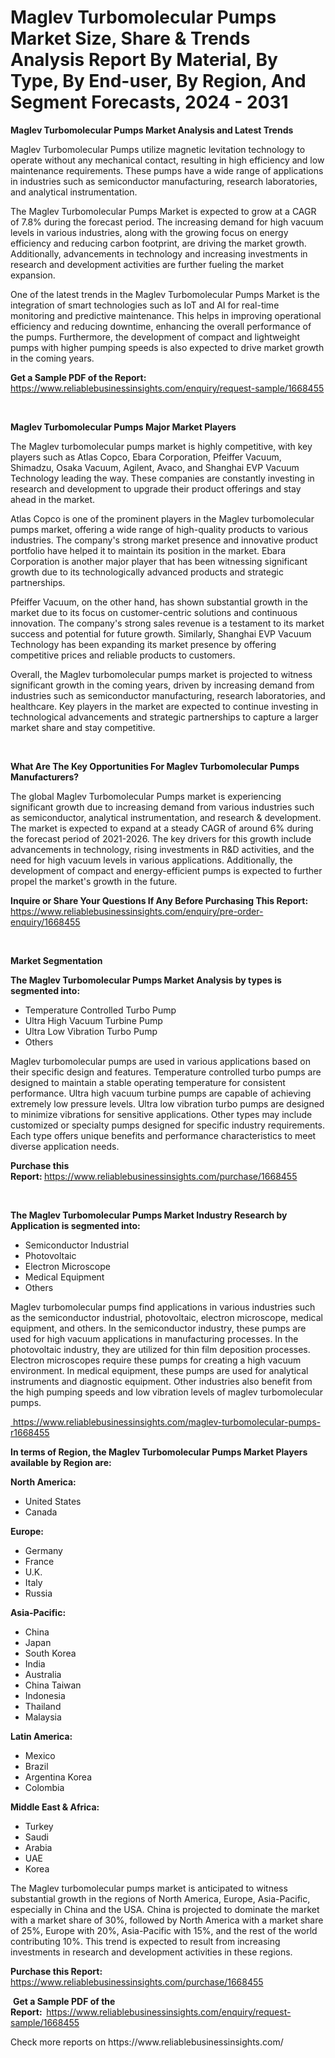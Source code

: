 <p><h1>Maglev Turbomolecular Pumps Market Size, Share & Trends Analysis Report By Material, By Type, By End-user, By Region, And Segment Forecasts, 2024 - 2031</h1></p><p><strong>Maglev Turbomolecular Pumps Market Analysis and Latest Trends</strong></p>
<p><p>Maglev Turbomolecular Pumps utilize magnetic levitation technology to operate without any mechanical contact, resulting in high efficiency and low maintenance requirements. These pumps have a wide range of applications in industries such as semiconductor manufacturing, research laboratories, and analytical instrumentation.</p><p>The Maglev Turbomolecular Pumps Market is expected to grow at a CAGR of 7.8% during the forecast period. The increasing demand for high vacuum levels in various industries, along with the growing focus on energy efficiency and reducing carbon footprint, are driving the market growth. Additionally, advancements in technology and increasing investments in research and development activities are further fueling the market expansion.</p><p>One of the latest trends in the Maglev Turbomolecular Pumps Market is the integration of smart technologies such as IoT and AI for real-time monitoring and predictive maintenance. This helps in improving operational efficiency and reducing downtime, enhancing the overall performance of the pumps. Furthermore, the development of compact and lightweight pumps with higher pumping speeds is also expected to drive market growth in the coming years.</p></p>
<p><strong>Get a Sample PDF of the Report:&nbsp;</strong> <a href="https://www.reliablebusinessinsights.com/enquiry/request-sample/1668455">https://www.reliablebusinessinsights.com/enquiry/request-sample/1668455</a></p>
<p>&nbsp;</p>
<p><strong>Maglev Turbomolecular Pumps Major Market Players</strong></p>
<p><p>The Maglev turbomolecular pumps market is highly competitive, with key players such as Atlas Copco, Ebara Corporation, Pfeiffer Vacuum, Shimadzu, Osaka Vacuum, Agilent, Avaco, and Shanghai EVP Vacuum Technology leading the way. These companies are constantly investing in research and development to upgrade their product offerings and stay ahead in the market.</p><p>Atlas Copco is one of the prominent players in the Maglev turbomolecular pumps market, offering a wide range of high-quality products to various industries. The company's strong market presence and innovative product portfolio have helped it to maintain its position in the market. Ebara Corporation is another major player that has been witnessing significant growth due to its technologically advanced products and strategic partnerships.</p><p>Pfeiffer Vacuum, on the other hand, has shown substantial growth in the market due to its focus on customer-centric solutions and continuous innovation. The company's strong sales revenue is a testament to its market success and potential for future growth. Similarly, Shanghai EVP Vacuum Technology has been expanding its market presence by offering competitive prices and reliable products to customers.</p><p>Overall, the Maglev turbomolecular pumps market is projected to witness significant growth in the coming years, driven by increasing demand from industries such as semiconductor manufacturing, research laboratories, and healthcare. Key players in the market are expected to continue investing in technological advancements and strategic partnerships to capture a larger market share and stay competitive.</p></p>
<p>&nbsp;</p>
<p><strong>What Are The Key Opportunities For Maglev Turbomolecular Pumps Manufacturers?</strong></p>
<p><p>The global Maglev Turbomolecular Pumps market is experiencing significant growth due to increasing demand from various industries such as semiconductor, analytical instrumentation, and research & development. The market is expected to expand at a steady CAGR of around 6% during the forecast period of 2021-2026. The key drivers for this growth include advancements in technology, rising investments in R&D activities, and the need for high vacuum levels in various applications. Additionally, the development of compact and energy-efficient pumps is expected to further propel the market's growth in the future.</p></p>
<p><strong>Inquire or Share Your Questions If Any Before Purchasing This Report:</strong> <a href="https://www.reliablebusinessinsights.com/enquiry/pre-order-enquiry/1668455">https://www.reliablebusinessinsights.com/enquiry/pre-order-enquiry/1668455</a></p>
<p>&nbsp;</p>
<p><strong>Market Segmentation</strong></p>
<p><strong>The Maglev Turbomolecular Pumps Market Analysis by types is segmented into:</strong></p>
<p><ul><li>Temperature Controlled Turbo Pump</li><li>Ultra High Vacuum Turbine Pump</li><li>Ultra Low Vibration Turbo Pump</li><li>Others</li></ul></p>
<p><p>Maglev turbomolecular pumps are used in various applications based on their specific design and features. Temperature controlled turbo pumps are designed to maintain a stable operating temperature for consistent performance. Ultra high vacuum turbine pumps are capable of achieving extremely low pressure levels. Ultra low vibration turbo pumps are designed to minimize vibrations for sensitive applications. Other types may include customized or specialty pumps designed for specific industry requirements. Each type offers unique benefits and performance characteristics to meet diverse application needs.</p></p>
<p><strong>Purchase this Report:&nbsp;</strong><a href="https://www.reliablebusinessinsights.com/purchase/1668455">https://www.reliablebusinessinsights.com/purchase/1668455</a></p>
<p>&nbsp;</p>
<p><strong>The Maglev Turbomolecular Pumps Market Industry Research by Application is segmented into:</strong></p>
<p><ul><li>Semiconductor Industrial</li><li>Photovoltaic</li><li>Electron Microscope</li><li>Medical Equipment</li><li>Others</li></ul></p>
<p><p>Maglev turbomolecular pumps find applications in various industries such as the semiconductor industrial, photovoltaic, electron microscope, medical equipment, and others. In the semiconductor industry, these pumps are used for high vacuum applications in manufacturing processes. In the photovoltaic industry, they are utilized for thin film deposition processes. Electron microscopes require these pumps for creating a high vacuum environment. In medical equipment, these pumps are used for analytical instruments and diagnostic equipment. Other industries also benefit from the high pumping speeds and low vibration levels of maglev turbomolecular pumps.</p></p>
<p><a href="https://www.reliablebusinessinsights.com/maglev-turbomolecular-pumps-r1668455">&nbsp;https://www.reliablebusinessinsights.com/maglev-turbomolecular-pumps-r1668455</a></p>
<p><strong>In terms of Region, the Maglev Turbomolecular Pumps Market Players available by Region are:</strong></p>
<p>
    <p> <strong> North America: </strong>
        <ul>
            <li>United States</li>
            <li>Canada</li>
        </ul>
        </p> 
    <p> <strong> Europe: </strong>
        <ul>
            <li>Germany</li>
            <li>France</li>
            <li>U.K.</li>
            <li>Italy</li>
            <li>Russia</li>
        </ul>
        </p> 
    <p> <strong> Asia-Pacific: </strong>
        <ul>
            <li>China</li>
            <li>Japan</li>
            <li>South Korea</li>
            <li>India</li>
            <li>Australia</li>
            <li>China Taiwan</li>
            <li>Indonesia</li>
            <li>Thailand</li>
            <li>Malaysia</li>
        </ul>
        </p> 
    <p> <strong> Latin America: </strong>
        <ul>
            <li>Mexico</li>
            <li>Brazil</li>
            <li>Argentina Korea</li>
            <li>Colombia</li>
        </ul>
        </p> 
    <p> <strong> Middle East & Africa: </strong>
        <ul>
            <li>Turkey</li>
            <li>Saudi</li>
            <li>Arabia</li>
            <li>UAE</li>
            <li>Korea</li>
        </ul>
    </p>
    </p>
<p><p>The Maglev turbomolecular pumps market is anticipated to witness substantial growth in the regions of North America, Europe, Asia-Pacific, especially in China and the USA. China is projected to dominate the market with a market share of 30%, followed by North America with a market share of 25%, Europe with 20%, Asia-Pacific with 15%, and the rest of the world contributing 10%. This trend is expected to result from increasing investments in research and development activities in these regions.</p></p>
<p><strong>Purchase this Report: </strong><a href="https://www.reliablebusinessinsights.com/purchase/1668455">https://www.reliablebusinessinsights.com/purchase/1668455</a></p>
<p>&nbsp;<strong>Get a Sample PDF of the Report:&nbsp;&nbsp;</strong><a href="https://www.reliablebusinessinsights.com/enquiry/request-sample/1668455">https://www.reliablebusinessinsights.com/enquiry/request-sample/1668455</a></p>
<p><strong></strong></p>
<p>Check more reports on https://www.reliablebusinessinsights.com/</p>
